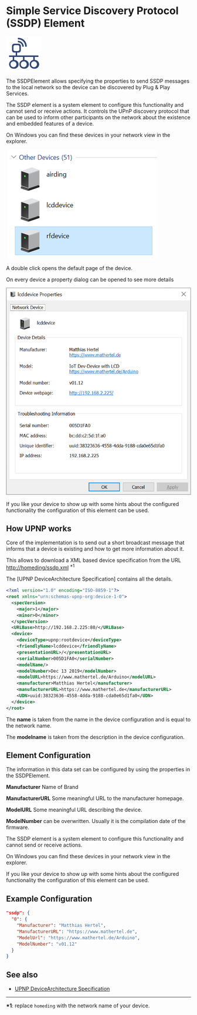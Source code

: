 # Simple Service Discovery Protocol (SSDP) Element

<div class="excerpt">
  <img src="/i/ssdp.svg">
  <p>The SSDPElement allows specifying the properties to send SSDP messages to the local network so the device can be discovered by Plug & Play Services.</p>
</div>

The SSDP element is a system element to configure this functionality and cannot send or receive actions. 
It controls the UPnP discovery protocol that can be used to inform other participants on the network about the existence and embedded features of a device.

On Windows you can find these devices in your network view in the explorer.

![DLNA devices in Network](/elements/ssdp-windows.png)

A double click opens the default page of the device.

On every device a property dialog can be opened to see more details

![DLNA device Properties](/elements/ssdp-windows-properties.png)

If you like your device to show up with some hints about the configured functionality the configuration of this element can be used.


## How UPNP works

Core of the implementation is to send out a short broadcast message that informs that a device is existing and how to get more information about it. 

This allows to download a XML based device specification from the URL 
<http://homeding/ssdp.xml> <sup>\*1</sup>

The [UPNP DeviceArchitecture Specification] contains all the details.

```XML
<?xml version="1.0" encoding="ISO-8859-1"?>
<root xmlns="urn:schemas-upnp-org:device-1-0">
  <specVersion>
    <major>1</major>
    <minor>0</minor>
  </specVersion>
  <URLBase>http://192.168.2.225:80/</URLBase>
  <device>
    <deviceType>upnp:rootdevice</deviceType>
    <friendlyName>lcddevice</friendlyName>
    <presentationURL>/</presentationURL>
    <serialNumber>005D1FA0</serialNumber>
    <modelName/>
    <modelNumber>Dec 13 2019</modelNumber>
    <modelURL>https://www.mathertel.de/Arduino</modelURL>
    <manufacturer>Matthias Hertel</manufacturer>
    <manufacturerURL>https://www.mathertel.de</manufacturerURL>
    <UDN>uuid:38323636-4558-4dda-9188-cda0e65d1fa0</UDN>
  </device>
</root>
```

The **name** is taken from the name in the device configuration and is equal to the network name.

The **modelname** is taken from the description in the device configuration.


## Element Configuration

The information in this data set can be configured by using the properties in the SSDPElement. 

**Manufacturer** Name of Brand

**ManufacturerURL** Some meaningful URL to the manufacturer homepage.

**ModelURL** Some meaningful URL describing the device.

**ModelNumber** can be overwritten. Usually it is the compilation date of the firmware.


The SSDP element is a system element to configure this functionality and cannot send or receive actions.

On Windows you can find these devices in your network view in the explorer.

If you like your device to show up with some hints about the configured functionality the configuration of this element can be used.

## Example Configuration

```JSON
"ssdp": {
  "0": {
    "Manufacturer": "Matthias Hertel",
    "ManufacturerURL": "https://www.mathertel.de",
    "ModelUrl": "https://www.mathertel.de/Arduino",
    "ModelNumber": "v01.12"
  }
}
```


## See also

* [UPNP DeviceArchitecture Specification](http://upnp.org/specs/arch/UPnP-arch-DeviceArchitecture-v1.0-20080424.pdf)

---

**\*1**: replace `homeding` with the network name of your device.